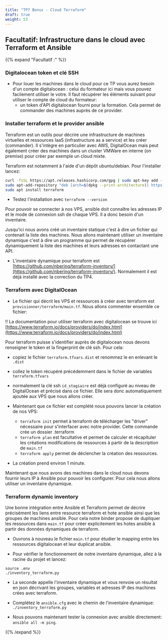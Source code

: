 ```yaml
---
title: "TP7 Bonus - Cloud Terraform" 
draft: true
weight: 53
---
```


<!-- 

## Cloner le projet modèle

- Pour simplifier le démarrage, clonez le dépôt de base à l'adresse [https://github.com/e-lie/ansible_tp_corrections](https://github.com/e-lie/ansible_tp_corrections).
- Renommez le clone en tp4.
- ouvrez le projet avec VSCode.
- Activez la branche `tp4_correction` avec `git checkout tp4_correction`. -->

## Facultatif: Infrastructure dans le cloud avec Terraform et Ansible

{{% expand "Facultatif  :" %}}

### Digitalocean token et clé SSH

- Pour louer les machines dans le cloud pour ce TP vous aurez besoin d'un compte digitalocean : celui du formateur ici mais vous pouvez facilement utiliser le votre. Il faut récupérer les éléments suivant pour utiliser le compte de cloud du formateur:
    - un token d'API digitalocean fourni pour la formation. Cela permet de commander des machines auprès de ce provider.

<!-- 
- Récupérez sur git la paire clé ssh adaptée: [https://github.com/e-lie/id_ssh_shared.git](https://github.com/e-lie/id_ssh_shared.git). Utilisez "clone or download" > "Download as ZIP". Puis décompressez l'archive.
- mettez la paire de clé `id_ssh_shared` et `id_ssh_shared.pub` dans le dossier `~/.ssh/`. La passphrase de cette clé est `trucmuch42`.
- Rétablissez les droits `600` sur la clé privée : `chmod 600 ~/.ssh/id_ssh_shared`.
- faites `ssh-add ~/.ssh/id_ssh_shared` pour vérifier que vous pouvez déverrouiller deux clés (l'ancienne avec votre passphrase et la nouvelle paire que vous venez d'ajouter) -->

<!-- - Si vous utilisez votre propre compte, vous aurez besoin d'un token personnel. Pour en crée allez dans API > Personal access tokens et créez un nouveau token. Copiez bien ce token et collez le dans un fichier par exemple `~/Bureau/compte_digitalocean.txt`. (important détruisez ce token à la fin du TP par sécurité).

- Copiez votre clé ssh (à créer sur nécessaire): `cat ~/.ssh/id_ed25519.pub`
- Aller sur digital ocean dans la section `account` en haut à droite puis `security` et ajoutez un nouvelle clé ssh. Notez sa fingerprint dans le fichier précédent. -->


### Installer terraform et le provider ansible

Terraform est un outils pour décrire une infrastructure de machines virtuelles et ressources IaaS (infrastructure as a service) et les créer (commander). Il s'intègre en particulier avec AWS, DigitalOcean mais peut également créer des machines dans un cluster VMWare en interne (on premise) pour créer par exemple un cloud mixte.

Terraform est notamment à l'aide d'un dépôt ubuntu/debian. Pour l'installer lancez:

```bash
curl -fsSL https://apt.releases.hashicorp.com/gpg | sudo apt-key add -
sudo apt-add-repository "deb [arch=$(dpkg --print-architecture)] https://apt.releases.hashicorp.com $(lsb_release -cs) main"
sudo apt install terraform
```

- Testez l'installation avec `terraform --version`

Pour pouvoir se connecter à nos VPS, ansible doit connaître les adresses IP et le mode de connexion ssh de chaque VPS. Il a donc besoin d'un inventaire.

Jusqu'ici nous avons créé un inventaire statique c'est à dire un fichier qui contenait la liste des machines. Nous allons maintenant utiliser un inventaire dynamique c'est à dire un programme qui permet de récupérer dynamiquement la liste des machines et leurs adresses en contactant une API.

- L'inventaire dynamique pour terraform est [https://github.com/nbering/terraform-inventory/](https://github.com/nbering/terraform-inventory/). Normalement il est déjà installé avec la correction du TP4.

### Terraform avec DigitalOcean

- Le fichier qui décrit les VPS et ressources à créer avec terraform est `provisionner/terraform/main.tf`. Nous allons commenter ensemble ce fichier:

!! La documentation pour utiliser terraform avec digitalocean se trouve ici [https://www.terraform.io/docs/providers/do/index.html](https://www.terraform.io/docs/providers/do/index.html)

Pour terraform puisse s'identifier auprès de digitalocean nous devons renseigner le token et la fingerprint de clé ssh. Pour cela:

- copiez le fichier `terraform.tfvars.dist` et renommez le en enlevant le `.dist`
- collez le token récupéré précédemment dans le fichier de variables `terraform.tfvars`
- normalement la clé ssh `id_stagiaire` est déjà configuré au niveau de DigitalOcean et précisé dans ce fichier. Elle sera donc automatiquement ajoutée aux VPS que nous allons créer.

- Maintenant que ce fichier est complété nous pouvons lancer la création de nos VPS:
  - `terraform init` permet à terraform de télécharger les "driver" nécessaire pour s'interfacer avec notre provider. Cette commande crée un dossier .terraform
  - `terraform plan` est facultative et permet de calculer et récapituler les créations modifications de ressources à partir de la description de `main.tf`
  - `terraform apply` permet de déclencher la création des ressources.

- La création prend environ 1 minute.

Maintenant que nous avons des machines dans le cloud nous devons fournir leurs IP à Ansible pour pouvoir les configurer. Pour cela nous allons utiliser un inventaire dynamique.

### Terraform dynamic inventory

Une bonne intégration entre Ansible et Terraform permet de décrire précisément les liens entre resource terraform et hote ansible ainsi que les groupes de machines ansible. Pour cela notre binder propose de dupliquer les ressources dans `main.tf` pour créer explicitement les hotes ansible à partir des données dynamiques de terraform.

- Ouvrons à nouveau le fichier `main.tf` pour étudier le mapping entre les ressources digitalocean et leur duplicat ansible.

- Pour vérifier le fonctionnement de notre inventaire dynamique, allez à la racine du projet et lancez:

```
source .env
./inventory_terraform.py
```

- La seconde appelle l'inventaire dynamique et vous renvoie un résultat en json décrivant les groupes, variables et adresses IP des machines crées avec terraform.

- Complétez le `ansible.cfg` avec le chemin de l'inventaire dynamique: `./inventory_terraform.py`

- Nous pouvons maintenant tester la connexion avec ansible directement: `ansible all -m ping`.

{{% /expand %}}

